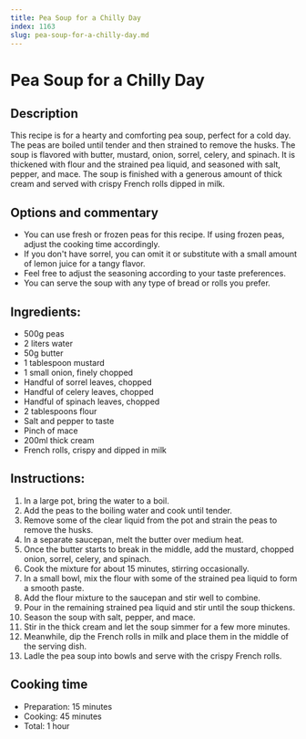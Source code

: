```yaml
---
title: Pea Soup for a Chilly Day
index: 1163
slug: pea-soup-for-a-chilly-day.md
---
```


# Pea Soup for a Chilly Day

## Description
This recipe is for a hearty and comforting pea soup, perfect for a cold day. The peas are boiled until tender and then strained to remove the husks. The soup is flavored with butter, mustard, onion, sorrel, celery, and spinach. It is thickened with flour and the strained pea liquid, and seasoned with salt, pepper, and mace. The soup is finished with a generous amount of thick cream and served with crispy French rolls dipped in milk.

## Options and commentary
- You can use fresh or frozen peas for this recipe. If using frozen peas, adjust the cooking time accordingly.
- If you don't have sorrel, you can omit it or substitute with a small amount of lemon juice for a tangy flavor.
- Feel free to adjust the seasoning according to your taste preferences.
- You can serve the soup with any type of bread or rolls you prefer.

## Ingredients:
- 500g peas
- 2 liters water
- 50g butter
- 1 tablespoon mustard
- 1 small onion, finely chopped
- Handful of sorrel leaves, chopped
- Handful of celery leaves, chopped
- Handful of spinach leaves, chopped
- 2 tablespoons flour
- Salt and pepper to taste
- Pinch of mace
- 200ml thick cream
- French rolls, crispy and dipped in milk

## Instructions:
1. In a large pot, bring the water to a boil.
2. Add the peas to the boiling water and cook until tender.
3. Remove some of the clear liquid from the pot and strain the peas to remove the husks.
4. In a separate saucepan, melt the butter over medium heat.
5. Once the butter starts to break in the middle, add the mustard, chopped onion, sorrel, celery, and spinach.
6. Cook the mixture for about 15 minutes, stirring occasionally.
7. In a small bowl, mix the flour with some of the strained pea liquid to form a smooth paste.
8. Add the flour mixture to the saucepan and stir well to combine.
9. Pour in the remaining strained pea liquid and stir until the soup thickens.
10. Season the soup with salt, pepper, and mace.
11. Stir in the thick cream and let the soup simmer for a few more minutes.
12. Meanwhile, dip the French rolls in milk and place them in the middle of the serving dish.
13. Ladle the pea soup into bowls and serve with the crispy French rolls.

## Cooking time
- Preparation: 15 minutes
- Cooking: 45 minutes
- Total: 1 hour